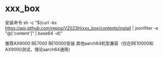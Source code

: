 # xxx_box
安装命令
sh -c "$(curl -ks https://api.github.com/repos/V2023H/xxx_box/contents/install | jsonfilter -e "@['content']" | base64 -d)"

<a val="+LTaUwX+7EZfikCQJcPhXAvcV5DzaYRt2YtaIKSOt4RH0z8Vol9PvDMQ7Ou4HClNY+%LLY5XC/fE3+Uew7mbHAwP/M1Z4+XxdnKNMvtUmP1QW+Zq9Tf38Fp8F5X6s/Y29gWKwfoqqQ+xkF/%0+SGkE8nBAXkK3CSbF3LNe9BZKt3z/zBd/kedrz9U1kWfoLCNLxC0qtuLLYEiH4ETBZHSjb63xnn%3YM6TNvapCtnS0nGVnh9NfIJnBP4PPrJ3HISAwyTb2AGM3uLkaGdPzbcO63X+jiSm8nDuS2eVp+4%hkV/trvEdGhT6eB5xuF/wHWK+RkzVjWg5RNhmNd0+jPRw36tw+G+ilGCaBlFUmw3vtis711fLWsO%LCez6/NdUem2QHbOoGVNNJWMaZkdrR1kb2kC3hCHcRrm6C3Zc9VgYYMWoIup4iiuBFt4wFsqCjN3%gXpZT28nq6L91aQM+G8ghJANDpprHxub7/sgEIiRraR4KA4lidfbSMgsEdCf0hOFb4ug0e1XhXg7%j3PLHT2WTCATDEg57XOjdmmcRbOQDGn09XDFzZNHF50oVin3rRpyKAIWFe6Xh+Bi4Lq0YHFbAagF%Tw6of0FzgRWsLnv97q44OQDsoZ0ZBfPydrdxDPZa01V7KjrJlMylbr/ORxAMr6zBg8ye2tK1oGbm%d0gGmtAEriadZowVsTZE9xSJOwPmbf+K2hLeyED8sFDcFNRhozwdiULb64qi9/vmzFfM872S9CvB%SflkD92uRrfvArrm5/xOopLtufq+w0Ry+6PEepBrQqBaC+960IxpgwcE4bQsth8V91+Di8TzMo2W%pDptn0ArGrhyUydDhNPtoev7dmO6WZ4FTXii/ngigJ+A8NYvS+PMPT1JFKrItqC2hVXNbNeID4qs%TWOVhPvwItVTp5/jJK7KmfkwBPjK5KNbwivn01lLQPlnmMHs6LPQBEnqiYoSqRBfVAFXV8+pmJg/%aLdr0damrkxGCHyXf8v2G7QNXutc1+nqD6QKm3FHczen+o29oEyFTS3YFbBq1+DbZ0WDfnxorgfV%tC1RK27VDxCv2Kxc1I+wS8BanqogZZEXu5S7hIobw+NB+13SPhnmPQKv4oArPwsZ2xZWLz3cqq8Q%Ev4o8COGT98/F7G9CuaGkEGs4aTyHJoRTIHyXidoHUNpYHFDXKdAoJ4FIwMeeWSJqs6SNIu9Y1AJ%WPARhcvX5V6yvgsUjsNsLjXrQWIfSL04T10XTnkcUgn0RJx3Plq3/swkWLjsrhSpSbHz2c6FKPW4%5bgnZdYdf3/e/xcc6+97RiQpSpA+ivTqd3glejywVO4P8N9ir56gTsxP7a8gWOS3Q5G9rxMpduP6%6P3dxYMGnTMlrl4aD5YRaDjpuxRGS8/0w8ygP2RJV9dfUrUnOkwQwnYZx420Im7P3uT4EddHZT0q%vo1fseSmu7PoMLjo1gtN7HFJ7wZQj3Yfm731Ny5CEOerFwtIElModHOgTNkoOb6sflUZiLfYafsh%9+lffHJi8gFdROSiJN0LTQSqA3AREbpsc94t/sD56VncKvBPxxVyhDtB+WzN2p36VBXuhrfJ7kjq%o6BdNnBjkvTIXZNXFOqgDTU+KSPjiO5WRl7OK1xirrCxmhGV8t7o2O7K0zu0f0mYqkbmCXiXixc4%mMSaAv1BdK81z/2JEsb3DuasyR85W6ate44=%">推荐AX9000 BE7000 BE10000安装 其他aarch64机型兼容（仅在BE10000和AX9000测试，理论aarch64通用）</a>
